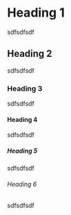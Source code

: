 # Heading 1

sdfsdfsdf

## Heading 2

sdfsdfsdf

### Heading 3

sdfsdfsdf

#### Heading 4

sdfsdfsdf

##### Heading 5

sdfsdfsdf

###### Heading 6

sdfsdfsdf